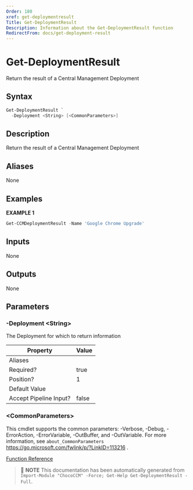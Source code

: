```yaml
---
Order: 180
xref: get-deploymentresult
Title: Get-DeploymentResult
Description: Information about the Get-DeploymentResult function
RedirectFrom: docs/get-deployment-result
---
```


# Get-DeploymentResult

<!-- This documentation is automatically generated from /Get-DeploymentResult.ps1 using GenerateDocs.ps1. Contributions are welcome at the original location(s). -->

Return the result of a Central Management Deployment

## Syntax

~~~powershell
Get-DeploymentResult `
  -Deployment <String> [<CommonParameters>]
~~~

## Description

Return the result of a Central Management Deployment


## Aliases

None

## Examples

 **EXAMPLE 1**

~~~powershell
Get-CCMDeploymentResult -Name 'Google Chrome Upgrade'

~~~

## Inputs

None

## Outputs

None

## Parameters

###  -Deployment &lt;String&gt;
The Deployment for which to return information

Property               | Value
---------------------- | -----
Aliases                |
Required?              | true
Position?              | 1
Default Value          |
Accept Pipeline Input? | false

### &lt;CommonParameters&gt;

This cmdlet supports the common parameters: -Verbose, -Debug, -ErrorAction, -ErrorVariable, -OutBuffer, and -OutVariable. For more information, see `about_CommonParameters` https://go.microsoft.com/fwlink/p/?LinkID=113216 .



[Function Reference](xref:chococcm-functions)

> :memo: **NOTE** This documentation has been automatically generated from `Import-Module "ChocoCCM" -Force; Get-Help Get-DeploymentResult -Full`.
